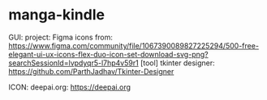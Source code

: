 # manga-kindle


GUI:
project: Figma
icons from:  https://www.figma.com/community/file/1067390089827225294/500-free-elegant-ui-ux-icons-flex-duo-icon-set-download-svg-png?searchSessionId=lvpdyqr5-l7hp4v59r1
[tool] tkinter designer: https://github.com/ParthJadhav/Tkinter-Designer

ICON:
deepai.org: https://deepai.org